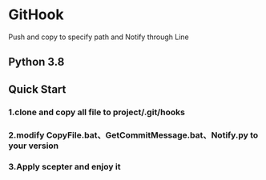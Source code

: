 # GitHook
Push and copy to specify path and Notify through Line
## Python 3.8

## Quick Start
### 1.clone and copy all file to project/.git/hooks
### 2.modify CopyFile.bat、GetCommitMessage.bat、Notify.py to your version
### 3.Apply scepter and enjoy it 

